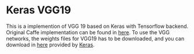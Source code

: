 Keras VGG19
===
This is a implemention of VGG 19 based on Keras with Tensorflow backend. Original Caffe implementation can be found in [here](https://gist.github.com/ksimonyan/3785162f95cd2d5fee77).
To use the VGG networks, the weights files for VGG19 has to be downloaded, and you can download in [here](https://pan.baidu.com/s/1geHmOpH#list/path=%2F) provided by [Keras](https://keras.io/).
